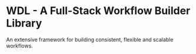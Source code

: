 # WDL - A Full-Stack Workflow Builder Library

An extensive framework for building consistent, flexible and scalable workflows.
